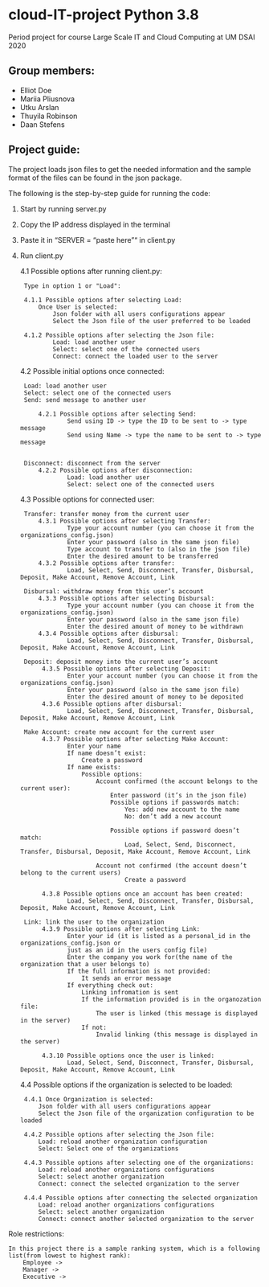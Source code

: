 # cloud-IT-project Python 3.8
Period project for course Large Scale IT and Cloud Computing at UM DSAI 2020

## Group members:

- Elliot Doe
- Mariia Pliusnova
- Utku Arslan
- Thuyila Robinson
- Daan Stefens

## Project guide:

The project loads json files to get the needed information and the sample format of the files can be
found in the json package.

The following is the step-by-step guide for running the code:

1. Start by running server.py
2. Copy the IP address displayed in the terminal
3. Paste it in “SERVER = “paste here”“ in client.py 
4. Run client.py

    4.1 Possible options after running client.py:
    
        Type in option 1 or "Load":
        
        4.1.1 Possible options after selecting Load:
            Once User is selected:
                Json folder with all users configurations appear
                Select the Json file of the user preferred to be loaded

        4.1.2 Possible options after selecting the Json file:
                Load: load another user
                Select: select one of the connected users
                Connect: connect the loaded user to the server

    4.2 Possible initial options once connected:
    
        Load: load another user
        Select: select one of the connected users
        Send: send message to another user

            4.2.1 Possible options after selecting Send:
                    Send using ID -> type the ID to be sent to -> type message
                    Send using Name -> type the name to be sent to -> type message


        Disconnect: disconnect from the server
            4.2.2 Possible options after disconnection:
                    Load: load another user
                    Select: select one of the connected users
                    
    4.3 Possible options for connected user:
    
        Transfer: transfer money from the current user
            4.3.1 Possible options after selecting Transfer:
                    Type your account number (you can choose it from the organizations_config.json)
                    Enter your password (also in the same json file)
                    Type account to transfer to (also in the json file)
                    Enter the desired amount to be transferred
            4.3.2 Possible options after transfer:
                    Load, Select, Send, Disconnect, Transfer, Disbursal, Deposit, Make Account, Remove Account, Link

        Disbursal: withdraw money from this user’s account
            4.3.3 Possible options after selecting Disbursal:
                    Type your account number (you can choose it from the organizations_config.json)
                    Enter your password (also in the same json file)
                    Enter the desired amount of money to be withdrawn
            4.3.4 Possible options after disbursal:
                    Load, Select, Send, Disconnect, Transfer, Disbursal, Deposit, Make Account, Remove Account, Link

        Deposit: deposit money into the current user’s account
             4.3.5 Possible options after selecting Deposit:
                    Enter your account number (you can choose it from the organizations_config.json)
                    Enter your password (also in the same json file)
                    Enter the desired amount of money to be deposited
             4.3.6 Possible options after disbursal:
                    Load, Select, Send, Disconnect, Transfer, Disbursal, Deposit, Make Account, Remove Account, Link

        Make Account: create new account for the current user
             4.3.7 Possible options after selecting Make Account:
                    Enter your name
                    If name doesn’t exist:
                        Create a password
                    If name exists:
                        Possible options: 
                            Account confirmed (the account belongs to the current user):
                                Enter password (it’s in the json file)
                                Possible options if passwords match:
                                    Yes: add new account to the name
                                    No: don’t add a new account

                                Possible options if password doesn’t match:
                                    Load, Select, Send, Disconnect, Transfer, Disbursal, Deposit, Make Account, Remove Account, Link
                                    
                            Account not confirmed (the account doesn’t belong to the current users)
                                    Create a password
                                                             
             4.3.8 Possible options once an account has been created:
                    Load, Select, Send, Disconnect, Transfer, Disbursal, Deposit, Make Account, Remove Account, Link
                    
        Link: link the user to the organization
             4.3.9 Possible options after selecting Link:
                    Enter your id (it is listed as a personal_id in the organizations_config.json or
                    just as an id in the users config file)
                    Enter the company you work for(the name of the organization that a user belongs to)
                    If the full information is not provided:
                        It sends an error message
                    If everything check out:
                        Linking infromation is sent
                        If the information provided is in the organozation file:
                            The user is linked (this message is displayed in the server)
                        If not:
                            Invalid linking (this message is displayed in the server)
                            
             4.3.10 Possible options once the user is linked:
                    Load, Select, Send, Disconnect, Transfer, Disbursal, Deposit, Make Account, Remove Account, Link
        
    4.4 Possible options if the organization is selected to be loaded:
    
        4.4.1 Once Organization is selected:
            Json folder with all users configurations appear
            Select the Json file of the organization configuration to be loaded
            
        4.4.2 Possible options after selecting the Json file:
            Load: reload another organization configuration 
            Select: Select one of the organizations
            
        4.4.3 Possible options after selecting one of the organizations:
            Load: reload another organizations configurations
            Select: select another organization
            Connect: connect the selected organization to the server

        4.4.4 Possible options after connecting the selected organization
            Load: reload another organizations configurations
            Select: select another organization
            Connect: connect another selected organization to the server
            
 Role restrictions:
    
    In this project there is a sample ranking system, which is a following list(from lowest to highest rank):
        Employee -> 
        Manager -> 
        Executive -> 
